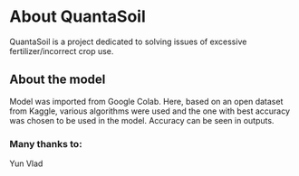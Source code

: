 # About QuantaSoil

QuantaSoil is a project dedicated to solving issues of excessive fertilizer/incorrect crop use.

## About the model

Model was imported from Google Colab.
Here, based on an open dataset from Kaggle, various algorithms were used and the one with best accuracy was chosen to be used in the model.
Accuracy can be seen in outputs.

### Many thanks to:
Yun Vlad
